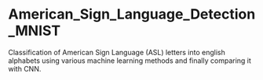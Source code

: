 # American_Sign_Language_Detection_MNIST
Classification of American Sign Language (ASL) letters into english alphabets using various machine learning methods and finally comparing it with CNN.
